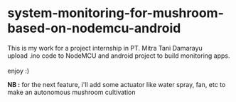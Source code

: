 # system-monitoring-for-mushroom-based-on-nodemcu-android

This is my work for a project internship in PT. Mitra Tani Damarayu
<br>
upload .ino code to NodeMCU and android project to build monitoring apps.
<br>
<br>
enjoy :)

<b>NB :</b> for the next feature, i'll add some actuator like water spray, fan, etc to make an autonomous mushroom cultivation 
